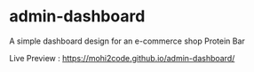 # admin-dashboard

A simple dashboard design for an e-commerce shop Protein Bar

Live Preview : https://mohi2code.github.io/admin-dashboard/
